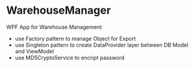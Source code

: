# WarehouseManager
WPF App for Warehouse Management
 - use Factory pattern to manage Object for Export
 - use Singleton pattern to create DataProvider layer between DB Model and ViewModel
 - use MD5CryptoService to encript password
